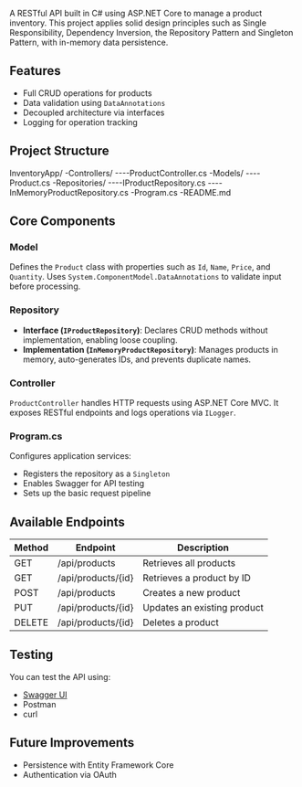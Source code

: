 A RESTful API built in C# using ASP.NET Core to manage a product inventory. This project applies solid design principles such as Single Responsibility, Dependency Inversion, the Repository Pattern and Singleton Pattern, with in-memory data persistence.

## Features

- Full CRUD operations for products
- Data validation using `DataAnnotations`
- Decoupled architecture via interfaces
- Logging for operation tracking

## Project Structure

InventoryApp/ 
-Controllers/ 
----ProductController.cs 
-Models/ 
----Product.cs 
-Repositories/ 
----IProductRepository.cs 
----InMemoryProductRepository.cs 
-Program.cs 
-README.md

## Core Components

### Model

Defines the `Product` class with properties such as `Id`, `Name`, `Price`, and `Quantity`. Uses `System.ComponentModel.DataAnnotations` to validate input before processing.

### Repository

- **Interface (`IProductRepository`)**: Declares CRUD methods without implementation, enabling loose coupling.
- **Implementation (`InMemoryProductRepository`)**: Manages products in memory, auto-generates IDs, and prevents duplicate names.

### Controller

`ProductController` handles HTTP requests using ASP.NET Core MVC. It exposes RESTful endpoints and logs operations via `ILogger`.

### Program.cs

Configures application services:
- Registers the repository as a `Singleton`
- Enables Swagger for API testing
- Sets up the basic request pipeline

## Available Endpoints

| Method | Endpoint             | Description                  |
|--------|----------------------|------------------------------|
| GET    | /api/products        | Retrieves all products       |
| GET    | /api/products/{id}   | Retrieves a product by ID    |
| POST   | /api/products        | Creates a new product        |
| PUT    | /api/products/{id}   | Updates an existing product  |
| DELETE | /api/products/{id}   | Deletes a product            |

## Testing

You can test the API using:
- [Swagger UI](http://localhost:{port}/swagger)
- Postman
- curl

## Future Improvements

- Persistence with Entity Framework Core
- Authentication via OAuth 



